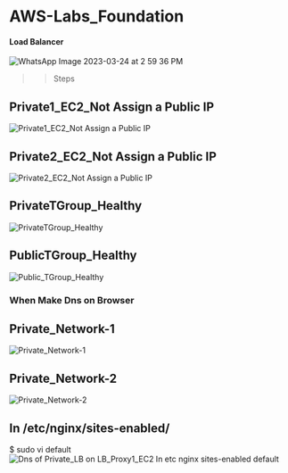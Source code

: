 # AWS-Labs_Foundation
#### Load Balancer 
![WhatsApp Image 2023-03-24 at 2 59 36 PM](https://user-images.githubusercontent.com/128603198/227529706-f208cdf2-ee11-4514-ad59-456f8dee224f.jpeg)

>> Steps
## Private1_EC2_Not Assign a Public IP
![Private1_EC2_Not Assign a Public IP](https://user-images.githubusercontent.com/128603198/227528302-2bb22dba-151a-4155-97da-6295c08ae83c.png)

## Private2_EC2_Not Assign a Public IP
![Private2_EC2_Not Assign a Public IP](https://user-images.githubusercontent.com/128603198/227528383-04f0ac14-39bd-4242-873c-4ff31d397c0b.png)

## PrivateTGroup_Healthy
![PrivateTGroup_Healthy](https://user-images.githubusercontent.com/128603198/227528538-84f3e72f-1c3e-4f75-b8a3-e17aee46de5f.png)

## PublicTGroup_Healthy
![Public_TGroup_Healthy](https://user-images.githubusercontent.com/128603198/227528631-a59e52d6-1a9e-40ee-8fe7-408d320a929a.png)

### When Make Dns on Browser 

## Private_Network-1
![Private_Network-1](https://user-images.githubusercontent.com/128603198/227528875-32f92337-3439-4e1f-bf3e-d7d2bd720239.png)
## Private_Network-2
![Private_Network-2](https://user-images.githubusercontent.com/128603198/227528987-18f80388-0f25-4f0b-b86c-266b669f4649.png)

## In /etc/nginx/sites-enabled/
   $ sudo vi default
   ![Dns of Private_LB on LB_Proxy1_EC2 In etc nginx sites-enabled default](https://user-images.githubusercontent.com/128603198/227529398-f463c8ef-02f8-47e1-8828-b92e8f5fb979.png)

